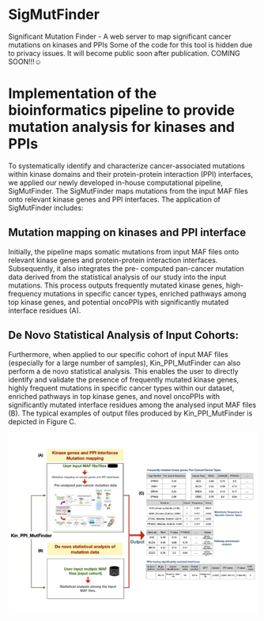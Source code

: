 # SigMutFinder
Significant Mutation Finder - A web server to map significant cancer mutations on kinases and PPIs 
Some of the code for this tool is hidden due to privacy issues. It will become public soon after publication. COMING SOON!!!☺️


# Implementation of the bioinformatics pipeline to provide mutation analysis for kinases and PPIs 
To systematically identify and characterize cancer-associated mutations within kinase domains and their protein-protein interaction (PPI) interfaces, we applied our newly developed in-house computational pipeline, SigMutFinder. The SigMutFinder maps mutations from the input MAF files onto relevant kinase genes and PPI interfaces. The application of SigMutFinder includes: 

## Mutation mapping on kinases and PPI interface

Initially, the pipeline maps somatic mutations from input MAF files onto relevant kinase genes and protein-protein interaction interfaces. Subsequently, it also integrates the pre- computed pan-cancer mutation data derived from the statistical analysis of our study into the input mutations. This process outputs frequently mutated kinase genes, high-frequency mutations in specific cancer types, enriched pathways among top kinase genes, and potential oncoPPIs with significantly mutated interface residues (A).



## De Novo Statistical Analysis of Input Cohorts:

Furthermore, when applied to our specific cohort of input MAF files (especially for a large number of samples), Kin_PPI_MutFinder can also perform a de novo statistical analysis. This enables the user to directly identify and validate the presence of frequently mutated kinase genes, highly frequent mutations in specific cancer types within our dataset, enriched pathways in top kinase genes, and novel oncoPPIs with significantly mutated interface residues among the analysed input MAF files (B). The typical examples of output files produced by Kin_PPI_MutFinder is depicted in Figure C.


<p align="center">
  <img src="https://github.com/SapnaPal/SigMutFinder/blob/main/Abstract.jpg"/>
</p>

